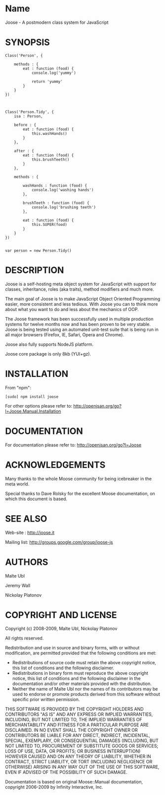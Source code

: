Name
====

Joose - A postmodern class system for JavaScript


SYNOPSIS
========

    Class('Person', {
        
        methods : {
            eat : function (food) {
                console.log('yummy')
                
                return 'yummy'
            }
        }
    })


    
    Class('Person.Tidy', {
        isa : Person,
        
        before : {
            eat : function (food) {
                this.washHands()
            }
        },
        
        after : {
            eat : function (food) {
                this.brushTeeth()
            }
        },
        
        methods : {
        
            washHands : function (food) {
                console.log('washing hands')
            },
            
            brushTeeth : function (food) {
                console.log('brushing teeth')
            },
            
            eat : function (food) {
                this.SUPER(food)
            }
        }
    })
    
    
    var person = new Person.Tidy()


DESCRIPTION
===========

Joose is a self-hosting meta object system for JavaScript with support for classes, inheritance, roles (aka traits), method modifiers and much more.

The main goal of Joose is to make JavaScript Object Oriented Programming easier, more consistent and less tedious. With Joose you can to think more about what you want to do and less about the mechanics of OOP.

The Joose framework has been successfully used in multiple production systems for twelve months now and has been proven to be very stable. 
Joose is being tested using an automated unit-test suite that is being run in all major browsers (Firefox, IE, Safari, Opera and Chrome).

Joose also fully supports NodeJS platform. 

Joose core package is only 8kb (YUI+gz).


INSTALLATION
============

From "npm":

    [sudo] npm install joose 


For other options please refer to: <http://openjsan.org/go?l=Joose.Manual.Installation>

DOCUMENTATION
=============

For documentation please refer to: <http://openjsan.org/go?l=Joose>


ACKNOWLEDGEMENTS
================

Many thanks to the whole Moose community for being icebreaker in the meta world. 

Special thanks to Dave Rolsky for the excellent Moose documentation, on which this document is based.


SEE ALSO
========

Web-site : <http://joose.it>

Mailing list: <http://groups.google.com/group/joose-js>


AUTHORS
=======

Malte Ubl 

Jeremy Wall

Nickolay Platonov



COPYRIGHT AND LICENSE
=====================

Copyright (c) 2008-2009, Malte Ubl, Nickolay Platonov

All rights reserved.

Redistribution and use in source and binary forms, with or without modification, are permitted provided that the following conditions are met:

* Redistributions of source code must retain the above copyright notice, this list of conditions and the following disclaimer.
* Redistributions in binary form must reproduce the above copyright notice, this list of conditions and the following disclaimer in the documentation and/or other materials provided with the distribution.
* Neither the name of Malte Ubl nor the names of its contributors may be used to endorse or promote products derived from this software without specific prior written permission. 

THIS SOFTWARE IS PROVIDED BY THE COPYRIGHT HOLDERS AND CONTRIBUTORS "AS IS" AND ANY EXPRESS OR IMPLIED WARRANTIES, INCLUDING, BUT NOT LIMITED TO, THE IMPLIED WARRANTIES OF MERCHANTABILITY AND FITNESS FOR A PARTICULAR PURPOSE ARE DISCLAIMED. IN NO EVENT SHALL THE COPYRIGHT OWNER OR CONTRIBUTORS BE LIABLE FOR ANY DIRECT, INDIRECT, INCIDENTAL, SPECIAL, EXEMPLARY, OR CONSEQUENTIAL DAMAGES (INCLUDING, BUT NOT LIMITED TO, PROCUREMENT OF SUBSTITUTE GOODS OR SERVICES; LOSS OF USE, DATA, OR PROFITS; OR BUSINESS INTERRUPTION) HOWEVER CAUSED AND ON ANY THEORY OF LIABILITY, WHETHER IN CONTRACT, STRICT LIABILITY, OR TORT (INCLUDING NEGLIGENCE OR OTHERWISE) ARISING IN ANY WAY OUT OF THE USE OF THIS SOFTWARE, EVEN IF ADVISED OF THE POSSIBILITY OF SUCH DAMAGE. 


Documentation is based on original Moose::Manual documentation, copyright 2006-2009 by Infinity Interactive, Inc.
